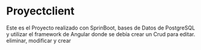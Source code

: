 # Proyectclient
Este es el Proyecto realizado con SprinBoot, bases de Datos de PostgreSQL y utilizar el framework de Angular donde se debía crear un Crud para editar. eliminar, modificar y crear
